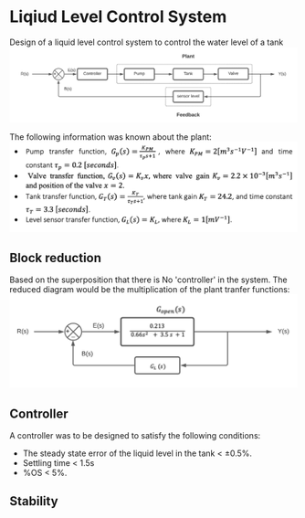 # Liqiud Level Control System
Design of a liquid level control system to control the water level of a tank
![Block diagram](https://github.com/aniekanBane/Liqiud-level-control-system/blob/main/images/Block%20diag.png)

The following information was known about the plant:
![tranfer functions](https://github.com/aniekanBane/Liqiud-level-control-system/blob/main/images/tfcn.png)

## Block reduction
Based on the superposition that there is No 'controller' in the system. The reduced diagram would be the multiplication of the plant tranfer functions:
![closed function](https://github.com/aniekanBane/Liqiud-level-control-system/blob/main/images/reduced.png)

## Controller
A controller was to be designed to satisfy the following conditions:
- The steady state error of the liquid level in the tank < ±0.5%.
- Settling time < 1.5s
- %OS < 5%.

## Stability


